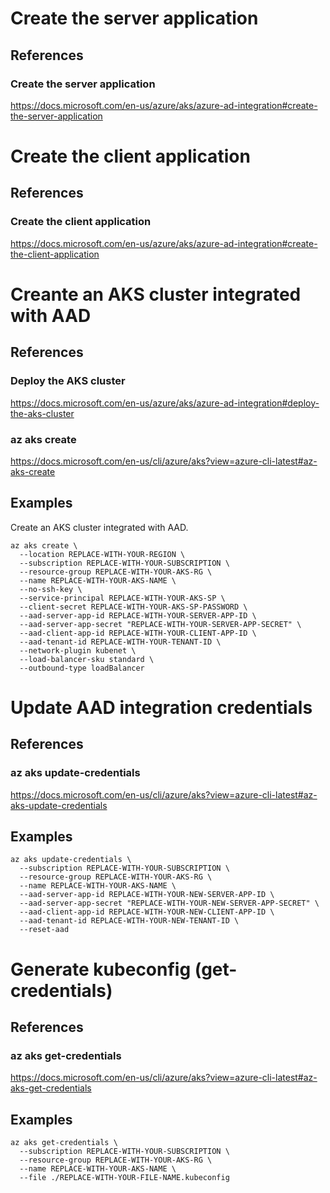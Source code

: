 # Create the server application

## References

### Create the server application

https://docs.microsoft.com/en-us/azure/aks/azure-ad-integration#create-the-server-application

# Create the client application

## References 

### Create the client application

https://docs.microsoft.com/en-us/azure/aks/azure-ad-integration#create-the-client-application

# Creante an AKS cluster integrated with AAD

## References

### Deploy the AKS cluster

https://docs.microsoft.com/en-us/azure/aks/azure-ad-integration#deploy-the-aks-cluster

### az aks create

https://docs.microsoft.com/en-us/cli/azure/aks?view=azure-cli-latest#az-aks-create

## Examples

Create an AKS cluster integrated with AAD.

```
az aks create \
  --location REPLACE-WITH-YOUR-REGION \
  --subscription REPLACE-WITH-YOUR-SUBSCRIPTION \
  --resource-group REPLACE-WITH-YOUR-AKS-RG \
  --name REPLACE-WITH-YOUR-AKS-NAME \
  --no-ssh-key \
  --service-principal REPLACE-WITH-YOUR-AKS-SP \
  --client-secret REPLACE-WITH-YOUR-AKS-SP-PASSWORD \
  --aad-server-app-id REPLACE-WITH-YOUR-SERVER-APP-ID \
  --aad-server-app-secret "REPLACE-WITH-YOUR-SERVER-APP-SECRET" \
  --aad-client-app-id REPLACE-WITH-YOUR-CLIENT-APP-ID \
  --aad-tenant-id REPLACE-WITH-YOUR-TENANT-ID \
  --network-plugin kubenet \
  --load-balancer-sku standard \
  --outbound-type loadBalancer
```

# Update AAD integration credentials

## References

### az aks update-credentials

https://docs.microsoft.com/en-us/cli/azure/aks?view=azure-cli-latest#az-aks-update-credentials

## Examples

```
az aks update-credentials \
  --subscription REPLACE-WITH-YOUR-SUBSCRIPTION \
  --resource-group REPLACE-WITH-YOUR-AKS-RG \
  --name REPLACE-WITH-YOUR-AKS-NAME \
  --aad-server-app-id REPLACE-WITH-YOUR-NEW-SERVER-APP-ID \
  --aad-server-app-secret "REPLACE-WITH-YOUR-NEW-SERVER-APP-SECRET" \
  --aad-client-app-id REPLACE-WITH-YOUR-NEW-CLIENT-APP-ID \
  --aad-tenant-id REPLACE-WITH-YOUR-NEW-TENANT-ID \
  --reset-aad
```

# Generate kubeconfig (get-credentials)

## References

### az aks get-credentials

https://docs.microsoft.com/en-us/cli/azure/aks?view=azure-cli-latest#az-aks-get-credentials

## Examples

```
az aks get-credentials \
  --subscription REPLACE-WITH-YOUR-SUBSCRIPTION \
  --resource-group REPLACE-WITH-YOUR-AKS-RG \
  --name REPLACE-WITH-YOUR-AKS-NAME \
  --file ./REPLACE-WITH-YOUR-FILE-NAME.kubeconfig
```
